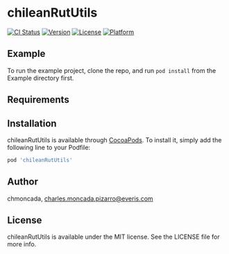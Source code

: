# chileanRutUtils

[![CI Status](https://img.shields.io/travis/chmoncada/chileanRutUtils.svg?style=flat)](https://travis-ci.org/chmoncada/chileanRutUtils)
[![Version](https://img.shields.io/cocoapods/v/chileanRutUtils.svg?style=flat)](https://cocoapods.org/pods/chileanRutUtils)
[![License](https://img.shields.io/cocoapods/l/chileanRutUtils.svg?style=flat)](https://cocoapods.org/pods/chileanRutUtils)
[![Platform](https://img.shields.io/cocoapods/p/chileanRutUtils.svg?style=flat)](https://cocoapods.org/pods/chileanRutUtils)

## Example

To run the example project, clone the repo, and run `pod install` from the Example directory first.

## Requirements

## Installation

chileanRutUtils is available through [CocoaPods](https://cocoapods.org). To install
it, simply add the following line to your Podfile:

```ruby
pod 'chileanRutUtils'
```

## Author

chmoncada, charles.moncada.pizarro@everis.com

## License

chileanRutUtils is available under the MIT license. See the LICENSE file for more info.
